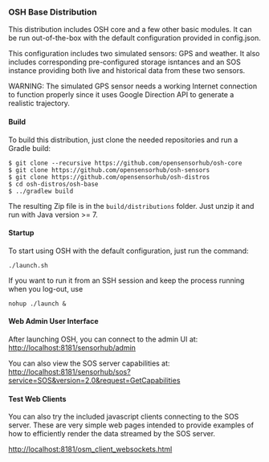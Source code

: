 ### OSH Base Distribution

This distribution includes OSH core and a few other basic modules. It can be run out-of-the-box with the default configuration provided in config.json.

This configuration includes two simulated sensors: GPS and weather. It also includes corresponding pre-configured
storage isntances and an SOS instance providing both live and historical data from these two sensors.

WARNING: The simulated GPS sensor needs a working Internet connection to function properly since it
uses Google Direction API to generate a realistic trajectory.


#### Build

To build this distribution, just clone the needed repositories and run a Gradle build:

```
$ git clone --recursive https://github.com/opensensorhub/osh-core
$ git clone https://github.com/opensensorhub/osh-sensors
$ git clone https://github.com/opensensorhub/osh-distros
$ cd osh-distros/osh-base
$ ../gradlew build
```

The resulting Zip file is in the `build/distributions` folder. Just unzip it and run with Java version >= 7.


#### Startup

To start using OSH with the default configuration, just run the command:

    ./launch.sh

If you want to run it from an SSH session and keep the process running when you log-out, use

    nohup ./launch &


#### Web Admin User Interface

After launching OSH, you can connect to the admin UI at:
<http://localhost:8181/sensorhub/admin>

You can also view the SOS server capabilities at:
<http://localhost:8181/sensorhub/sos?service=SOS&version=2.0&request=GetCapabilities>


#### Test Web Clients

You can also try the included javascript clients connecting to the SOS server.
These are very simple web pages intended to provide examples of how to efficiently render the data
streamed by the SOS server.

<http://localhost:8181/osm_client_websockets.html>
